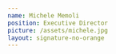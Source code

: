 ```yaml
---
name: Michele Memoli
position: Executive Director
picture: /assets/michele.jpg
layout: signature-no-orange
---
```


